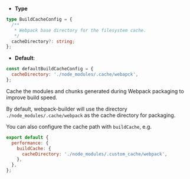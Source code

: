 - **Type**

```ts
type BuildCacheConfig = {
  /**
   * Webpack base directory for the filesystem cache.
   */
  cacheDirectory?: string;
};
```

- **Default**:

```js
const defaultBuildCacheConfig = {
  cacheDirectory: './node_modules/.cache/webapck',
};
```

Cache the modules and chunks generated during Webpack packaging to improve build speed.

By default, webpack-builder will use the directory `./node_modules/.cache/webpack` as the cache directory for packaging.

You can also configure the cache path with `buildCache`, e.g.

```js
export default {
  performance: {
    buildCache: {
      cacheDirectory: './node_modules/.custom_cache/webpack',
    },
  },
};
```
